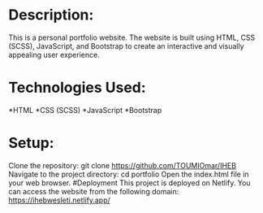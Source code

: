 # Description:

This is a personal portfolio website. The website is built using HTML, CSS (SCSS), JavaScript, and Bootstrap to create an interactive and visually appealing user experience.

# Technologies Used:

*HTML
*CSS (SCSS)
*JavaScript
*Bootstrap

# Setup:
Clone the repository: git clone https://github.com/TOUMIOmar/IHEB
Navigate to the project directory: cd portfolio
Open the index.html file in your web browser.
#Deployment
This project is deployed on Netlify. You can access the website from the following domain: https://ihebwesleti.netlify.app/
